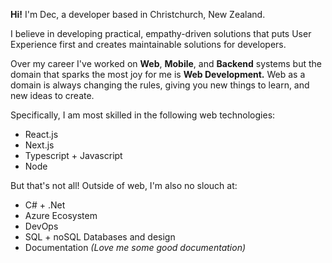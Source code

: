 **Hi!** I'm Dec, a developer based in Christchurch, New Zealand.

I believe in developing practical, empathy-driven solutions
that puts User Experience first and creates maintainable solutions for developers.

Over my career I've worked on **Web**, **Mobile**, and **Backend** systems but the domain that sparks the most joy for me is **Web Development.**
Web as a domain is always changing the rules, giving you new things to learn, and new ideas to create.

Specifically, I am most skilled in the following web technologies:

- React.js
- Next.js
- Typescript + Javascript
- Node

But that's not all! Outside of web, I'm also no slouch at:

- C# + .Net
- Azure Ecosystem
- DevOps
- SQL + noSQL Databases and design
- Documentation _(Love me some good documentation)_
